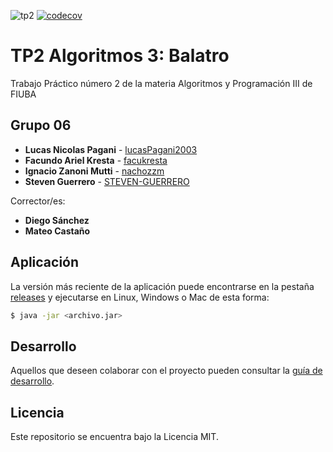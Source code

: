 ![tp2](https://github.com/fiuba/algo3_proyecto_base_tp2/actions/workflows/build.yml/badge.svg) [![codecov](https://codecov.io/gh/fiuba/algo3_proyecto_base_tp2/branch/master/graph/badge.svg)](https://codecov.io/gh/fiuba/algo3_proyecto_base_tp2)

# TP2 Algoritmos 3: Balatro 

Trabajo Práctico número 2 de la materia Algoritmos y Programación III de FIUBA

## Grupo 06

* **Lucas Nicolas Pagani** - [lucasPagani2003](https://github.com/lucasPagani2003)
* **Facundo Ariel Kresta** - [facukresta](https://github.com/facukresta)
* **Ignacio Zanoni Mutti** - [nachozzm](https://github.com/nachozzm)
* **Steven Guerrero** - [STEVEN-GUERRERO](https://github.com/STEVEN-GUERRERO)

Corrector/es:
* **Diego Sánchez**
* **Mateo Castaño**

## Aplicación

La versión más reciente de la aplicación puede encontrarse en la pestaña [releases](https://github.com/fiuba/algo3_proyecto_base_tp2/releases/latest) y ejecutarse en Linux, Windows o Mac de esta forma:

```bash
$ java -jar <archivo.jar>
```

## Desarrollo

Aquellos que deseen colaborar con el proyecto pueden consultar la [guía de desarrollo](./docs/Desarrollo.md).

## Licencia

Este repositorio se encuentra bajo la Licencia MIT.
